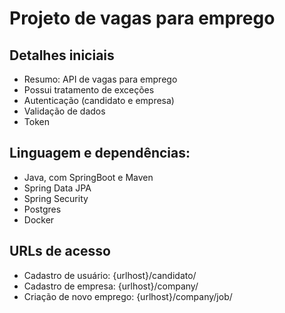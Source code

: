 # Projeto de vagas para emprego

## Detalhes iniciais

- Resumo: API de vagas para emprego
- Possui tratamento de exceções
- Autenticação (candidato e empresa)
- Validação de dados
- Token

## Linguagem e dependências:

- Java, com SpringBoot e Maven
- Spring Data JPA
- Spring Security
- Postgres
- Docker

## URLs de acesso

- Cadastro de usuário: {urlhost}/candidato/
- Cadastro de empresa: {urlhost}/company/
- Criação de novo emprego: {urlhost}/company/job/
